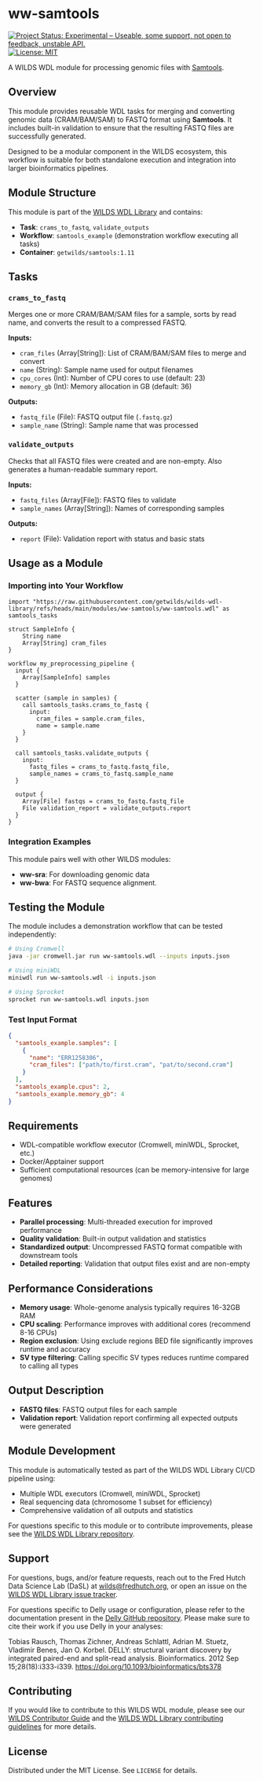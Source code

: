 # ww-samtools
[![Project Status: Experimental – Useable, some support, not open to feedback, unstable API.](https://getwilds.org/badges/badges/experimental.svg)](https://getwilds.org/badges/#experimental)
[![License: MIT](https://img.shields.io/badge/License-MIT-yellow.svg)](https://opensource.org/licenses/MIT)

A WILDS WDL module for processing genomic files with [Samtools](http://www.htslib.org/).

## Overview

This module provides reusable WDL tasks for merging and converting genomic data (CRAM/BAM/SAM) to FASTQ format using **Samtools**. It includes built-in validation to ensure that the resulting FASTQ files are successfully generated.

Designed to be a modular component in the WILDS ecosystem, this workflow is suitable for both standalone execution and integration into larger bioinformatics pipelines.

## Module Structure

This module is part of the [WILDS WDL Library](https://github.com/getwilds/wilds-wdl-library) and contains:

- **Task**: `crams_to_fastq`, `validate_outputs`
- **Workflow**: `samtools_example` (demonstration workflow executing all tasks)
- **Container**: `getwilds/samtools:1.11`

## Tasks

### `crams_to_fastq`

Merges one or more CRAM/BAM/SAM files for a sample, sorts by read name, and converts the result to a compressed FASTQ.

**Inputs:**
- `cram_files` (Array[String]): List of CRAM/BAM/SAM files to merge and convert
- `name` (String): Sample name used for output filenames
- `cpu_cores` (Int): Number of CPU cores to use (default: 23)
- `memory_gb` (Int): Memory allocation in GB (default: 36)

**Outputs:**
- `fastq_file` (File): FASTQ output file (`.fastq.gz`)
- `sample_name` (String): Sample name that was processed

### `validate_outputs`

Checks that all FASTQ files were created and are non-empty. Also generates a human-readable summary report.

**Inputs:**
- `fastq_files` (Array[File]): FASTQ files to validate
- `sample_names` (Array[String]): Names of corresponding samples

**Outputs:**
- `report` (File): Validation report with status and basic stats

## Usage as a Module

### Importing into Your Workflow

```wdl
import "https://raw.githubusercontent.com/getwilds/wilds-wdl-library/refs/heads/main/modules/ww-samtools/ww-samtools.wdl" as samtools_tasks

struct SampleInfo {
    String name
    Array[String] cram_files
}

workflow my_preprocessing_pipeline {
  input {
    Array[SampleInfo] samples
  }

  scatter (sample in samples) {
    call samtools_tasks.crams_to_fastq {
      input:
        cram_files = sample.cram_files,
        name = sample.name
    }
  }

  call samtools_tasks.validate_outputs {
    input:
      fastq_files = crams_to_fastq.fastq_file,
      sample_names = crams_to_fastq.sample_name
  }

  output {
    Array[File] fastqs = crams_to_fastq.fastq_file
    File validation_report = validate_outputs.report
  }
}
```

### Integration Examples

This module pairs well with other WILDS modules:
- **ww-sra**: For downloading genomic data
- **ww-bwa**: For FASTQ sequence alignment.

## Testing the Module

The module includes a demonstration workflow that can be tested independently:

```bash
# Using Cromwell
java -jar cromwell.jar run ww-samtools.wdl --inputs inputs.json

# Using miniWDL
miniwdl run ww-samtools.wdl -i inputs.json

# Using Sprocket
sprocket run ww-samtools.wdl inputs.json
```

### Test Input Format

```json
{
  "samtools_example.samples": [
    {
      "name": "ERR1258306",
      "cram_files": ["path/to/first.cram", "pat/to/second.cram"]
    }
  ],
  "samtools_example.cpus": 2,
  "samtools_example.memory_gb": 4
}
```

## Requirements

- WDL-compatible workflow executor (Cromwell, miniWDL, Sprocket, etc.)
- Docker/Apptainer support
- Sufficient computational resources (can be memory-intensive for large genomes)

## Features

- **Parallel processing**: Multi-threaded execution for improved performance
- **Quality validation**: Built-in output validation and statistics
- **Standardized output**: Uncompressed FASTQ format compatible with downstream tools
- **Detailed reporting**: Validation that output files exist and are non-empty

## Performance Considerations

- **Memory usage**: Whole-genome analysis typically requires 16-32GB RAM
- **CPU scaling**: Performance improves with additional cores (recommend 8-16 CPUs)
- **Region exclusion**: Using exclude regions BED file significantly improves runtime and accuracy
- **SV type filtering**: Calling specific SV types reduces runtime compared to calling all types

## Output Description
- **FASTQ files**: FASTQ output files for each sample
- **Validation report**: Validation report confirming all expected outputs were generated

## Module Development

This module is automatically tested as part of the WILDS WDL Library CI/CD pipeline using:
- Multiple WDL executors (Cromwell, miniWDL, Sprocket)
- Real sequencing data (chromosome 1 subset for efficiency)
- Comprehensive validation of all outputs and statistics

For questions specific to this module or to contribute improvements, please see the [WILDS WDL Library repository](https://github.com/getwilds/wilds-wdl-library).

## Support

For questions, bugs, and/or feature requests, reach out to the Fred Hutch Data Science Lab (DaSL) at wilds@fredhutch.org, or open an issue on the [WILDS WDL Library issue tracker](https://github.com/getwilds/wilds-wdl-library/issues).

For questions specific to Delly usage or configuration, please refer to the documentation present in the [Delly GitHub repository](https://github.com/dellytools/delly). Please make sure to cite their work if you use Delly in your analyses:

Tobias Rausch, Thomas Zichner, Andreas Schlattl, Adrian M. Stuetz, Vladimir Benes, Jan O. Korbel.
DELLY: structural variant discovery by integrated paired-end and split-read analysis.
Bioinformatics. 2012 Sep 15;28(18):i333-i339.
https://doi.org/10.1093/bioinformatics/bts378

## Contributing

If you would like to contribute to this WILDS WDL module, please see our [WILDS Contributor Guide](https://getwilds.org/guide/) and the [WILDS WDL Library contributing guidelines](https://github.com/getwilds/wilds-wdl-library/blob/main/.github/CONTRIBUTING.md) for more details.

## License

Distributed under the MIT License. See `LICENSE` for details.